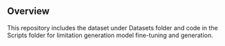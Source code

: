 
## Overview
This repository includes the dataset under Datasets folder and code in the Scripts folder for limitation generation model fine-tuning and generation.

